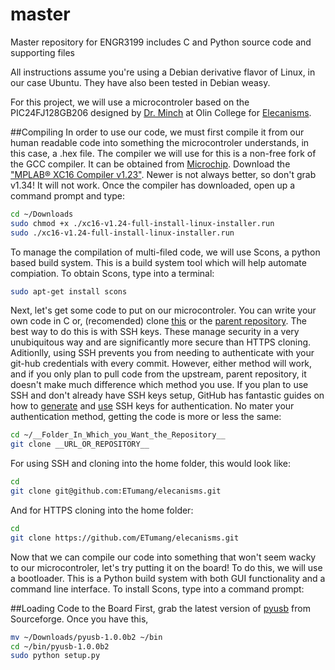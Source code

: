master
======

Master repository for ENGR3199 includes C and Python source code and supporting files

All instructions assume you're using a Debian derivative flavor of Linux, in our case Ubuntu. They have also been tested in Debian weasy. 

For this project, we will use a microcontroler based on the PIC24FJ128GB206 designed by [Dr. Minch](https://github.com/bminch) at Olin College for [Elecanisms](http://elecanisms.olin.edu/). 

##Compiling
In order to use our code, we must first compile it from our human readable code into something the microcontroler understands, in this case, a .hex file. The compiler we will use for this is a non-free fork of the GCC compiler. It can be obtained from [Microchip](http://www.microchip.com/pagehandler/en_us/devtools/mplabxc/). Download the ["MPLAB® XC16 Compiler v1.23"](http://www.microchip.com/mplabxc16linux). Newer is not always better, so don't grab v1.34! It will not work. Once the compiler has downloaded, open up a command prompt and type: 
```bash
cd ~/Downloads
sudo chmod +x ./xc16-v1.24-full-install-linux-installer.run
sudo ./xc16-v1.24-full-install-linux-installer.run
```

To manage the compilation of multi-filed code, we will use Scons, a python based build system. This is a build system tool which will help automate compiation. To obtain Scons, type into a terminal: 
```bash
sudo apt-get install scons
```

Next, let's get some code to put on our microcontroler. You can write your own code in C or, (recomended) clone [this](https://github.com/ETumang/elecanisms) or the [parent repository](https://github.com/OlinElecanisms/elecanisms). The best way to do this is with SSH keys. These manage security in a very unubiquitous way and are significantly more secure than HTTPS cloning. Aditionlly, using SSH prevents you from needing to authenticate with your git-hub credentials with every commit. However, either method will work, and if you only plan to pull code from the upstream, parent repository, it doesn't make much difference which method you use. If you plan to use SSH and don't already have SSH keys setup, GitHub has fantastic guides on how to [generate](https://help.github.com/articles/generating-ssh-keys/) and [use](https://help.github.com/articles/which-remote-url-should-i-use/#cloning-with-ssh) SSH keys for authentication. No mater your authentication method, getting the code is more or less the same:
```bash
cd ~/__Folder_In_Which_you_Want_the_Repository__
git clone __URL_OR_REPOSITORY__
```
For using SSH and cloning into the home folder, this would look like: 
```bash
cd
git clone git@github.com:ETumang/elecanisms.git
```
And for HTTPS cloning into the home folder:
```bash
cd
git clone https://github.com/ETumang/elecanisms.git
```

Now that we can compile our code into something that won't seem wacky to our microcontroler, let's try putting it on the board! To do this, we will use a bootloader. This is a Python build system with both GUI functionality and a command line interface. To install Scons, type into a command prompt:

##Loading Code to the Board
First, grab the latest version of [pyusb](http://sourceforge.net/projects/pyusb/?source=typ_redirect) from Sourceforge. Once you have this, 
```bash
mv ~/Downloads/pyusb-1.0.0b2 ~/bin
cd ~/bin/pyusb-1.0.0b2
sudo python setup.py
```
